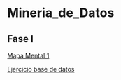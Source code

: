 # Mineria_de_Datos

## Fase I

[Mapa Mental 1](https://github.com/RaulFloresR/Mineria_de_Datos/blob/main/MapaMental_1_1838148.pdf)

[Ejercicio base de datos](https://github.com/RaulFloresR/Mineria_de_Datos/blob/main/Equipo_()-ejercicio%20base%20de%20datos.pdf)
